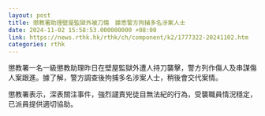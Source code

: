```yaml
---
layout: post
title: 懲教署助理壁屋監獄外被刀傷　據悉警方拘捕多名涉案人士
date: 2024-11-02 15:58:53.000000000 +08:00
link: https://news.rthk.hk/rthk/ch/component/k2/1777322-20241102.htm
categories: rthk
---
```


懲教署一名一級懲教助理昨日在壁屋監獄外遭人持刀襲擊，警方列作傷人及串謀傷人案跟進。據了解，警方調查後拘捕多名涉案人士，稍後會交代案情。

懲教署表示，深表關注事件，強烈譴責兇徒目無法紀的行為，受襲職員情況穩定，已派員提供適切協助。
